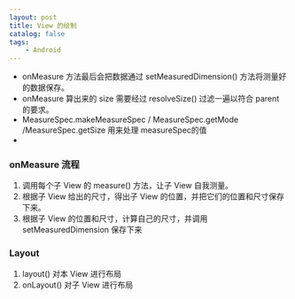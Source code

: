 ```yaml
---
layout: post
title: View 的绘制
catalog: false
tags:
    - Android
---
```


* onMeasure 方法最后会把数据通过 setMeasuredDimension() 方法将测量好的数据保存。
* onMeasure 算出来的 size 需要经过 resolveSize() 过滤一遍以符合 parent 的要求。
* MeasureSpec.makeMeasureSpec / MeasureSpec.getMode /MeasureSpec.getSize 用来处理 measureSpec的值
* 



### onMeasure 流程

1. 调用每个子 View 的 measure()  方法，让子 View 自我测量。
2. 根据子 View 给出的尺寸，得出子 View 的位置，并把它们的位置和尺寸保存下来。
3. 根据子 View 的位置和尺寸，计算自己的尺寸，并调用 setMeasuredDimension 保存下来



### Layout

1. layout() 对本 View 进行布局
2. onLayout() 对子 View 进行布局